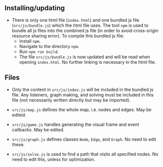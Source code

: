 ## Installing/updating
- There is only one html file (`index.html`) and one bundled js file (`src/js/bundle.js`) which the html file uses. The tool `npm` is used to bundle all js files into the combined js file (in order to avoid cross-origin resource sharing error). To compile this bundled js file:
  - Install `npm`.
  - Navigate to the directory `npm`.
  - Run `npm run build`.
  - The file `src/js/bundle.js` is now updated and will be read when opening `index.html`. No further linking is necessary in the html file.

## Files
- Only the content in `src/js/index.js` will be included in the bundled js file. Any listeners, graph making, and solving must be included in this file (not necessarily written directly but may be imported).

- `src/js/map.js` defines the whole map, i.e. nodes and edges. May be edited.

- `src/js/game.js` handles generating the visual frame and event callbacks. May be edited.

- `src/js/graph.js` defines classes `Node`, `Edge`, and `Graph`. No need to edit these. 

- `src/js/solve.js` is used to find a path that visits all specified nodes. No need to edit this, unless for optimization.
